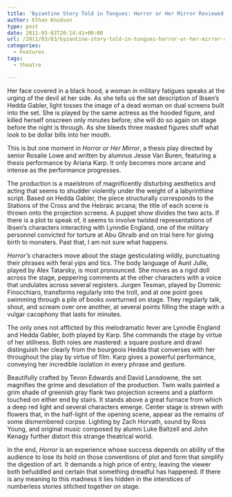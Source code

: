 ```yaml
---
title: 'Byzantine Story Told in Tongues: Horror or Her Mirror Reviewed'
author: Ethan Knudson
type: post
date: 2011-03-03T20:14:41+00:00
url: /2011/03/03/byzantine-story-told-in-tongues-horror-or-her-mirror-reviewed/
categories:
  - Features
tags:
  - theatre

---
```

Her face covered in a black hood, a woman in military fatigues speaks at the urging of the devil at her side. As she tells us the set description of Ibsen’s Hedda Gabler, light tosses the image of a dead woman on dual screens built into the set. She is played by the same actress as the hooded figure, and killed herself onscreen only minutes before; she will do so again on stage before the night is through. As she bleeds three masked figures stuff what look to be dollar bills into her mouth.

This is but one moment in _Horror or Her Mirror_, a thesis play directed by senior Rosalie Lowe and written by alumnus Jesse Van Buren, featuring a thesis performance by Ariana Karp. It only becomes more arcane and intense as the performance progresses.

The production is a maelstrom of magnificently disturbing aesthetics and acting that seems to shudder violently under the weight of a labyrinthine script. Based on Hedda Gabler, the piece structurally corresponds to the Stations of the Cross and the Hebraic arcana; the title of each scene is thrown onto the projection screens. A puppet show divides the two acts. If there is a plot to speak of, it seems to involve twisted representations of Ibsen’s characters interacting with Lynndie England, one of the military personnel convicted for torture at Abu Ghraib and on trial here for giving birth to monsters. Past that, I am not sure what happens.

_Horror’s_ characters move about the stage gesticulating wildly, punctuating their phrases with feral yips and tics. The body language of Aunt Julle, played by Alex Tatarsky, is most pronounced. She moves as a rigid doll across the stage, peppering comments at the other characters with a voice that undulates across several registers. Jurgen Tesman, played by Dominic Finocchiaro, transforms regularly into the troll, and at one point goes swimming through a pile of books overturned on stage. They regularly talk, shout, and scream over one another, at several points filling the stage with a vulgar cacophony that lasts for minutes.

The only ones not afflicted by this melodramatic fever are Lynndie England and Hedda Gabler, both played by Karp. She commands the stage by virtue of her stillness. Both roles are mastered: a square posture and drawl distinguish her clearly from the bourgeois Hedda that converses with her throughout the play by virtue of film. Karp gives a powerful performance, conveying her incredible isolation in every phrase and gesture.

Beautifully crafted by Tevon Edwards and David Lansdowne, the set magnifies the grime and desolation of the production. Twin walls painted a grim shade of greenish gray flank two projection screens and a platform touched on either end by stairs. It stands above a great furnace from which a deep red light and several characters emerge. Center stage is strewn with flowers that, in the half-light of the opening scene, appear as the remains of some dismembered corpse. Lighting by Zach Horvath, sound by Ross Young, and original music composed by alumni Luke Baltzell and John Kenagy further distort this strange theatrical world.

In the end, _Horror_ is an experience whose success depends on ability of the audience to lose its hold on those conventions of plot and form that simplify the digestion of art. It demands a high price of entry, leaving the viewer both befuddled and certain that something dreadful has happened. If there is any meaning to this madness it lies hidden in the interstices of numberless stories stitched together on stage.